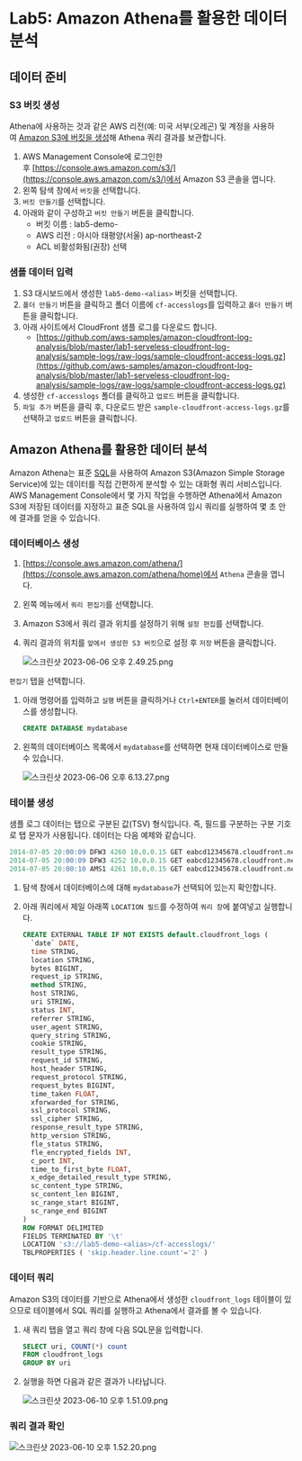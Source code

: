 # Lab5: Amazon Athena를 활용한 데이터 분석

## 데이터 준비

### S3 버킷 생성

Athena에 사용하는 것과 같은 AWS 리전(예: 미국 서부(오레곤) 및 계정을 사용하여 [Amazon S3에 버킷을 생성](https://docs.aws.amazon.com/AmazonS3/latest/user-guide/create-bucket.html)해 Athena 쿼리 결과를 보관합니다.

1. AWS Management Console에 로그인한 후 [https://console.aws.amazon.com/s3/](https://console.aws.amazon.com/s3/)에서 Amazon S3 콘솔을 엽니다.
2. 왼쪽 탐색 창에서 `버킷`을 선택합니다.
3. `버킷 만들기`를 선택합니다.
4. 아래와 같이 구성하고 `버킷 만들기` 버튼을 클릭합니다.
    - 버킷 이름 : lab5-demo-<alias>
    - AWS 리전 : 아시아 태평양(서울) ap-northeast-2
    - ACL 비활성화됨(권장) 선택

### 샘플 데이터 입력

1. S3 대시보드에서 생성한 `lab5-demo-<alias>` 버킷을 선택합니다.
2. `폴더 만들기` 버튼을 클릭하고 폴더 이름에 `cf-accesslogs`를 입력하고 `폴더 만들기` 버튼을 클릭합니다.
3. 아래 사이트에서 CloudFront 샘플 로그를 다운로드 합니다.
    - [https://github.com/aws-samples/amazon-cloudfront-log-analysis/blob/master/lab1-serveless-cloudfront-log-analysis/sample-logs/raw-logs/sample-cloudfront-access-logs.gz](https://github.com/aws-samples/amazon-cloudfront-log-analysis/blob/master/lab1-serveless-cloudfront-log-analysis/sample-logs/raw-logs/sample-cloudfront-access-logs.gz)
4. 생성한 `cf-accesslogs` 폴더를 클릭하고 `업로드` 버튼을 클릭합니다.
5. `파일 추가` 버튼을 클릭 후, 다운로드 받은 `sample-cloudfront-access-logs.gz`를 선택하고 `업로드` 버튼을 클릭합니다.

## Amazon Athena를 활용한 데이터 분석

Amazon Athena는 표준 [SQL](https://docs.aws.amazon.com/ko_kr/athena/latest/ug/ddl-sql-reference.html)을 사용하여 Amazon S3(Amazon Simple Storage Service)에 있는 데이터를 직접 간편하게 분석할 수 있는 대화형 쿼리 서비스입니다. AWS Management Console에서 몇 가지 작업을 수행하면 Athena에서 Amazon S3에 저장된 데이터를 지정하고 표준 SQL을 사용하여 임시 쿼리를 실행하여 몇 초 안에 결과를 얻을 수 있습니다.

### 데이터베이스 생성

1. [https://console.aws.amazon.com/athena/](https://console.aws.amazon.com/athena/home)에서 `Athena` 콘솔을 엽니다.
2. 왼쪽 메뉴에서 `쿼리 편집기`를 선택합니다.
3. Amazon S3에서 쿼리 결과 위치를 설정하기 위해 `설정 편집`를 선택합니다.
4. 쿼리 결과의 위치를 `앞에서 생성한 S3 버킷`으로 설정 후 `저장` 버튼을 클릭합니다.
    
    ![스크린샷 2023-06-06 오후 2.49.25.png](images/%25E1%2584%2589%25E1%2585%25B3%25E1%2584%258F%25E1%2585%25B3%25E1%2584%2585%25E1%2585%25B5%25E1%2586%25AB%25E1%2584%2589%25E1%2585%25A3%25E1%2586%25BA_2023-06-06_%25E1%2584%258B%25E1%2585%25A9%25E1%2584%2592%25E1%2585%25AE_2.49.25.png)
    

`편집기` 탭을 선택합니다.

1. 아래 명령어를 입력하고 `실행` 버튼을 클릭하거나 `Ctrl+ENTER`를 눌러서 데이터베이스를 생성합니다.
    
    ```sql
    CREATE DATABASE mydatabase
    ```
    

1. 왼쪽의 데이터베이스 목록에서 `mydatabase`를 선택하면 현재 데이터베이스로 만들 수 있습니다.
    
    ![스크린샷 2023-06-06 오후 6.13.27.png](images/%25E1%2584%2589%25E1%2585%25B3%25E1%2584%258F%25E1%2585%25B3%25E1%2584%2585%25E1%2585%25B5%25E1%2586%25AB%25E1%2584%2589%25E1%2585%25A3%25E1%2586%25BA_2023-06-06_%25E1%2584%258B%25E1%2585%25A9%25E1%2584%2592%25E1%2585%25AE_6.13.27.png)
    

### 테이블 생성

샘플 로그 데이터는 탭으로 구분된 값(TSV) 형식입니다. 즉, 필드를 구분하는 구분 기호로 탭 문자가 사용됩니다. 데이터는 다음 예제와 같습니다.

```sql
2014-07-05 20:00:09 DFW3 4260 10.0.0.15 GET eabcd12345678.cloudfront.net /test-image-1.jpeg 200 - Mozilla/5.0[...]
2014-07-05 20:00:09 DFW3 4252 10.0.0.15 GET eabcd12345678.cloudfront.net /test-image-2.jpeg 200 - Mozilla/5.0[...]
2014-07-05 20:00:10 AMS1 4261 10.0.0.15 GET eabcd12345678.cloudfront.net /test-image-3.jpeg 200 - Mozilla/5.0[...]
```

1. 탐색 창에서 데이터베이스에 대해 `mydatabase`가 선택되어 있는지 확인합니다.
2. 아래 쿼리에서 제일 아래쪽 `LOCATION 필드`를 수정하여 `쿼리 창`에 붙여넣고 실행합니다.
    
    ```sql
    CREATE EXTERNAL TABLE IF NOT EXISTS default.cloudfront_logs (
      `date` DATE,
      time STRING,
      location STRING,
      bytes BIGINT,
      request_ip STRING,
      method STRING,
      host STRING,
      uri STRING,
      status INT,
      referrer STRING,
      user_agent STRING,
      query_string STRING,
      cookie STRING,
      result_type STRING,
      request_id STRING,
      host_header STRING,
      request_protocol STRING,
      request_bytes BIGINT,
      time_taken FLOAT,
      xforwarded_for STRING,
      ssl_protocol STRING,
      ssl_cipher STRING,
      response_result_type STRING,
      http_version STRING,
      fle_status STRING,
      fle_encrypted_fields INT,
      c_port INT,
      time_to_first_byte FLOAT,
      x_edge_detailed_result_type STRING,
      sc_content_type STRING,
      sc_content_len BIGINT,
      sc_range_start BIGINT,
      sc_range_end BIGINT
    )
    ROW FORMAT DELIMITED 
    FIELDS TERMINATED BY '\t'
    LOCATION 's3://lab5-demo-<alias>/cf-accesslogs/'
    TBLPROPERTIES ( 'skip.header.line.count'='2' )
    ```
    

### 데이터 쿼리

Amazon S3의 데이터를 기반으로 Athena에서 생성한 `cloudfront_logs` 테이블이 있으므로 테이블에서 SQL 쿼리를 실행하고 Athena에서 결과를 볼 수 있습니다.

1. 새 쿼리 탭을 열고 쿼리 창에 다음 SQL문을 입력합니다.
    
    ```sql
    SELECT uri, COUNT(*) count 
    FROM cloudfront_logs 
    GROUP BY uri
    ```
    
2. 실행을 하면 다음과 같은 결과가 나타납니다.
    
    ![스크린샷 2023-06-10 오후 1.51.09.png](images/%25E1%2584%2589%25E1%2585%25B3%25E1%2584%258F%25E1%2585%25B3%25E1%2584%2585%25E1%2585%25B5%25E1%2586%25AB%25E1%2584%2589%25E1%2585%25A3%25E1%2586%25BA_2023-06-10_%25E1%2584%258B%25E1%2585%25A9%25E1%2584%2592%25E1%2585%25AE_1.51.09.png)
    

### 쿼리 결과 확인

![스크린샷 2023-06-10 오후 1.52.20.png](images/%25E1%2584%2589%25E1%2585%25B3%25E1%2584%258F%25E1%2585%25B3%25E1%2584%2585%25E1%2585%25B5%25E1%2586%25AB%25E1%2584%2589%25E1%2585%25A3%25E1%2586%25BA_2023-06-10_%25E1%2584%258B%25E1%2585%25A9%25E1%2584%2592%25E1%2585%25AE_1.52.20.png)